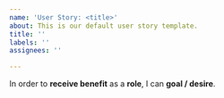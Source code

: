 ```yaml
---
name: 'User Story: <title>'
about: This is our default user story template.
title: ''
labels: ''
assignees: ''

---
```


In order to **receive benefit** as a **role**, I can **goal / desire**.
